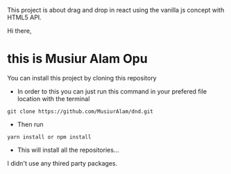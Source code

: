 This project is about drag and drop in react using the vanilla js concept with HTML5 API.


Hi there, 
# this is **Musiur Alam Opu**

You can install this project by cloning this repository

- In order to this you can just run this command in your prefered file location with the terminal


```
git clone https://github.com/MusiurAlam/dnd.git

```
- Then run 

```
yarn install or npm install

```

- This will install all the repositories...

I didn't use any thired party packages.